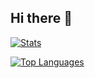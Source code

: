 ## Hi there 👋
<p align="left">

<a href="#"><img align="center" src="https://github-readme-stats.vercel.app/api?username=hmcelik&border_color=d9ce32&border_radius=6&bg_color=030614&title_color=d9ce32&text_color=cdd9e5&icon_color=EC775C)" alt="Stats" /></a>

<a href="#"><img align="center" src="https://github-readme-stats.vercel.app/api/top-langs/?username=hmcelik&border_color=d9ce32&border_radius=6&bg_color=030614&title_color=d9ce32&text_color=cdd9e5&icon_color=EC775C&layout=compact" alt="Top Languages" /></a>
<!--
**hmcelik/hmcelik** is a ✨ _special_ ✨ repository because its `README.md` (this file) appears on your GitHub profile.

Here are some ideas to get you started:

- 🔭 I’m currently working on ...
- 🌱 I’m currently learning ...
- 👯 I’m looking to collaborate on ...
- 🤔 I’m looking for help with ...
- 💬 Ask me about ...
- 📫 How to reach me: ...
- 😄 Pronouns: ...
- ⚡ Fun fact: ...
-->
